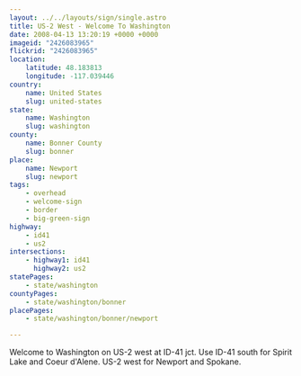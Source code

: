 ```yaml
---
layout: ../../layouts/sign/single.astro
title: US-2 West - Welcome To Washington
date: 2008-04-13 13:20:19 +0000 +0000
imageid: "2426083965"
flickrid: "2426083965"
location:
    latitude: 48.183813
    longitude: -117.039446
country:
    name: United States
    slug: united-states
state:
    name: Washington
    slug: washington
county:
    name: Bonner County
    slug: bonner
place:
    name: Newport
    slug: newport
tags:
    - overhead
    - welcome-sign
    - border
    - big-green-sign
highway:
    - id41
    - us2
intersections:
    - highway1: id41
      highway2: us2
statePages:
    - state/washington
countyPages:
    - state/washington/bonner
placePages:
    - state/washington/bonner/newport

---
```

Welcome to Washington on US-2 west at ID-41 jct.  Use ID-41 south for Spirit Lake and Coeur d'Alene.  US-2 west for Newport and Spokane.